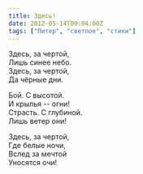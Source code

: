 ```yaml
---
title: Здесь!
date: 2012-05-14T09:04:00Z
tags: ["Питер", "светлое", "стихи"]
---
```


Здесь, за чертой,  
Лишь синее небо.  
Здесь, за чертой,  
Да чёрные дни.

Бой. С высотой.  
И крылья -- огни!  
Страсть. С глубиной.  
Лишь ветер они!

Здесь, за чертой,  
Где белые ночи,  
Вслед за мечтой  
Уносятся очи!  
